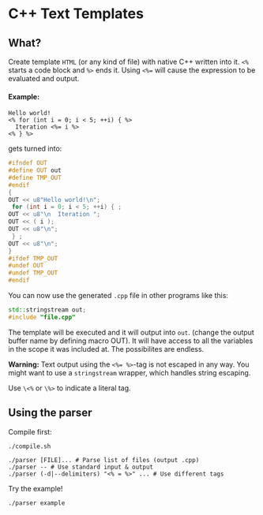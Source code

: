 # C++ Text Templates

## What?
Create template `HTML` (or any kind of file) with native C++ written into it.
`<%` starts a code block and `%>` ends it. Using `<%=` will cause the expression
to be evaluated and output.

#### Example:

```
Hello world!
<% for (int i = 0; i < 5; ++i) { %>
  Iteration <%= i %>
<% } %>
```

gets turned into:

```cpp
#ifndef OUT
#define OUT out
#define TMP_OUT
#endif
{
OUT << u8"Hello world!\n";
 for (int i = 0; i < 5; ++i) { ;
OUT << u8"\n  Iteration ";
OUT << ( i );
OUT << u8"\n";
 } ;
OUT << u8"\n";
}
#ifdef TMP_OUT
#undef OUT
#undef TMP_OUT
#endif
```

You can now use the generated `.cpp` file in other programs like this:

```cpp
std::stringstream out;
#include "file.cpp"
```

The template will be executed and it will output into `out`. (change the output
buffer name by defining macro OUT).
It will have access to all the variables in the scope it was
included at. The possibilites are endless.

**Warning:** Text output using the `<%= %>`-tag is not escaped in any way. You
might want to use a `stringstream` wrapper, which handles string escaping.

Use `\<%` or `\%>` to indicate a literal tag.

## Using the parser

Compile first:
```
./compile.sh
```

```
./parser [FILE]... # Parse list of files (output .cpp)
./parser -- # Use standard input & output
./parser (-d|--delimiters) "<% = %>" ... # Use different tags
```

Try the example!
```
./parser example
```

